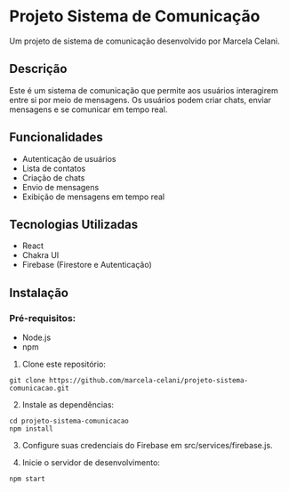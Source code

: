 # Projeto Sistema de Comunicação

Um projeto de sistema de comunicação desenvolvido por Marcela Celani.

## Descrição

Este é um sistema de comunicação que permite aos usuários interagirem entre si por meio de mensagens. Os usuários podem criar chats, enviar mensagens e se comunicar em tempo real.

## Funcionalidades

- Autenticação de usuários
- Lista de contatos
- Criação de chats
- Envio de mensagens
- Exibição de mensagens em tempo real

## Tecnologias Utilizadas

- React
- Chakra UI
- Firebase (Firestore e Autenticação)

## Instalação
### Pré-requisitos:

-   Node.js
-   npm

1. Clone este repositório:
```
git clone https://github.com/marcela-celani/projeto-sistema-comunicacao.git
```
2. Instale as dependências:
```
cd projeto-sistema-comunicacao
npm install
```

3. Configure suas credenciais do Firebase em src/services/firebase.js.

4. Inicie o servidor de desenvolvimento:
```
npm start
```
